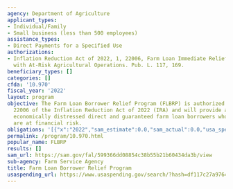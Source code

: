 ```yaml
---
agency: Department of Agriculture
applicant_types:
- Individual/Family
- Small business (less than 500 employees)
assistance_types:
- Direct Payments for a Specified Use
authorizations:
- Inflation Reduction Act of 2022, 1, 22006, Farm Loan Immediate Relief for Borrowers
  with At-Risk Agricultural Operations. Pub. L. 117, 169.
beneficiary_types: []
categories: []
cfda: '10.970'
fiscal_year: '2022'
layout: program
objective: The Farm Loan Borrower Relief Program (FLBRP) is authorized in Section
  22006 of the Inflation Reduction Act of 2022 (IRA) and will provide assistance to
  economically distressed direct and guaranteed farm loan borrowers whose operations
  are at financial risk.
obligations: '[{"x":"2022","sam_estimate":0.0,"sam_actual":0.0,"usa_spending_actual":0.0},{"x":"2023","sam_estimate":3100000000.0,"sam_actual":0.0,"usa_spending_actual":0.0},{"x":"2024","sam_estimate":0.0,"sam_actual":0.0,"usa_spending_actual":0.0}]'
permalink: /program/10.970.html
popular_name: FLBRP
results: []
sam_url: https://sam.gov/fal/599366dd08854c38b55b21b60434da3b/view
sub-agency: Farm Service Agency
title: Farm Loan Borrower Relief Program
usaspending_url: https://www.usaspending.gov/search/?hash=df117c27a97646e1f13e29253c5642ea
---
```

